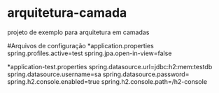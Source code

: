 # arquitetura-camada
projeto de exemplo para arquitetura em camadas

 #Arquivos de configuração
*application.properties
    spring.profiles.active=test
    spring.jpa.open-in-view=false

*application-test.properties
   spring.datasource.url=jdbc:h2:mem:testdb
   spring.datasource.username=sa
   spring.datasource.password=
   spring.h2.console.enabled=true
   spring.h2.console.path=/h2-console
